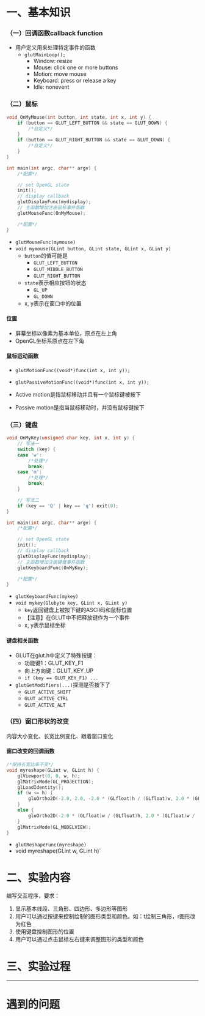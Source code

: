 # 一、基本知识
### （一）回调函数callback function
- 用户定义用来处理特定事件的函数
  - `glutMainLoop();`
    - Window: resize
    - Mouse: click one or more buttons
    - Motion: move mouse
    - Keyboard: press or release a key
    - Idle: nonevent

### （二）鼠标
```C++
void OnMyMouse(int button, int state, int x, int y) {
	if (button == GLUT_LEFT_BUTTON && state == GLUT_DOWN) {
		/*自定义*/
	}
	if (button == GLUT_RIGHT_BUTTON && state == GLUT_DOWN) {
		/*自定义*/
	}
}

int main(int argc, char** argv) {
	/*配置*/

	// set OpenGL state
	init();
	// display callback
	glutDisplayFunc(mydisplay);
	// 主函数增加注册鼠标事件函数
	glutMouseFunc(OnMyMouse);

	/*配置*/
}
```
- `glutMouseFunc(mymouse)`
- `void mymouse(GLint button, GLint state, GLint x, GLint y)`
  - `button`的值可能是
    - `GLUT_LEFT_BUTTON`
    - `GLUT_MIDDLE_BUTTON`
    - `GLUT_RIGHT_BUTTON`
  - `state`表示相应按钮的状态
    - `GL_UP`
    - `GL_DOWN`
  - x, y表示在窗口中的位置

#### 位置
- 屏幕坐标以像素为基本单位，原点在左上角
- OpenGL坐标系原点在左下角

#### 鼠标运动函数
- `glutMotionFunc((void*)func(int x, int y));`
- `glutPassiveMotionFunc((void*)func(int x, int y));`

- Active motion是指鼠标移动并且有一个鼠标键被按下
- Passive motion是指当鼠标移动时，并没有鼠标键按下

### （三）键盘
```C++
void OnMyKey(unsigned char key, int x, int y) {
	// 写法一
	switch (key) {
	case 'w':
		/*处理*/
		break;
	case 'm':
		/*处理*/
		break;
	}

	// 写法二
	if (key == 'Q' | key == 'q') exit(0);
}

int main(int argc, char** argv) {
	/*配置*/

	// set OpenGL state
	init();
	// display callback
	glutDisplayFunc(mydisplay);
	// 主函数增加注册键盘事件函数
	glutKeyboardFunc(OnMyKey);

	/*配置*/
}
```
- `glutKeyboardFunc(mykey)`
- `void mykey(Glubyte key, GLint x, GLint y)`
  - `key`返回键盘上被按下键的ASCII码和鼠标位置
  - 【注意】在GLUT中不把释放键作为一个事件
  - x, y表示鼠标坐标

#### 键盘相关函数
- GLUT在glut.h中定义了特殊按键：
  - 功能键1：GLUT_KEY_F1
  - 向上方向键：GLUT_KEY_UP
  - `if (key == GLUT_KEY_F1) ...`
- `glutGetModifiers(...)`探测是否按下了
  - `GLUT_ACTIVE_SHIFT`
  - `GLUT_aCTIVE_CTRL`
  - `GLUT_ACTIVE_ALT`

### （四）窗口形状的改变
内容大小变化、长宽比例变化、跟着窗口变化

#### 窗口改变的回调函数
```C++
/*保持长宽比率不变*/
void myreshape(GLint w, GLint h) {
	glViewport(0, 0, w, h);
	glMatrixMode(GL_PROJECTION);
	glLoadIdentity();
	if (w <= h) {
		gluOrtho2D(-2.0, 2.0, -2.0 * (GLfloat)h / (GLfloat)w, 2.0 * (GLfloat)h / (GLfloat)w);
	}
	else {
		gluOrtho2D(-2.0 * (GLfloat)w / (GLfloat)h, 2.0 * (GLfloat)w / (GLfloat)h, -2.0, 2.0);
	}
	glMatrixMode(GL_MODELVIEW);
}
```
- `glutReshapeFunc(myreshape)`
- void myreshape(GLint w, GLint h)`

# 二、实验内容
编写交互程序，要求：  
1. 显示基本线段、三角形、四边形、多边形等图形
2. 用户可以通过按键来控制绘制的图形类型和颜色。如：t绘制三角形，r图形改为红色
3. 使用键盘控制图形的位置
4. 用户可以通过点击鼠标左右键来调整图形的类型和颜色

# 三、实验过程

---
# 遇到的问题
